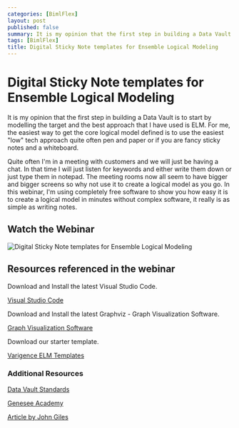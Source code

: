 ```yaml
---
categories: [BimlFlex]
layout: post
published: false
summary: It is my opinion that the first step in building a Data Vault is to start by modelling the target and the best approach that I have used is ELM. For me, the easiest way to get the core logical model defined is to use the easiest "low" tech approach quite often pen and paper or if you are fancy sticky notes and a whiteboard.
tags: [BimlFlex]
title: Digital Sticky Note templates for Ensemble Logical Modeling
---
```


# Digital Sticky Note templates for Ensemble Logical Modeling

It is my opinion that the first step in building a Data Vault is to start by modelling the target and the best approach that I have used is ELM. For me, the easiest way to get the core logical model defined is to use the easiest "low" tech approach quite often pen and paper or if you are fancy sticky notes and a whiteboard.

Quite often I'm in a meeting with customers and we will just be having a chat. In that time I will just listen for keywords and either write them down or just type them in notepad. The meeting rooms now all seem to have bigger and bigger screens so why not use it to create a logical model as you go. In this webinar, I'm using completely free software to show you how easy it is to create a logical model in minutes without complex software, it really is as simple as writing notes.

## Watch the Webinar

![Digital Sticky Note templates for Ensemble Logical Modeling](https://www.youtube.com/watch?v=YZxPFJ8cRR8?rel=0&autoplay=0)

## Resources referenced in the webinar

Download and Install the latest Visual Studio Code.

[Visual Studio Code](https://code.visualstudio.com/)

Download and Install the latest Graphviz - Graph Visualization Software.

[Graph Visualization Software](https://www.graphviz.org/)

Download our starter template.

[Varigence ELM Templates](https://varigence.com/downloads/varigence-elm-templates.zip)

### Additional Resources

[Data Vault Standards](http://dvstandards.com/)

[Genesee Academy](http://www.geneseeacademy.com/)

[Article by John Giles](https://bit.ly/2NreWb6)
